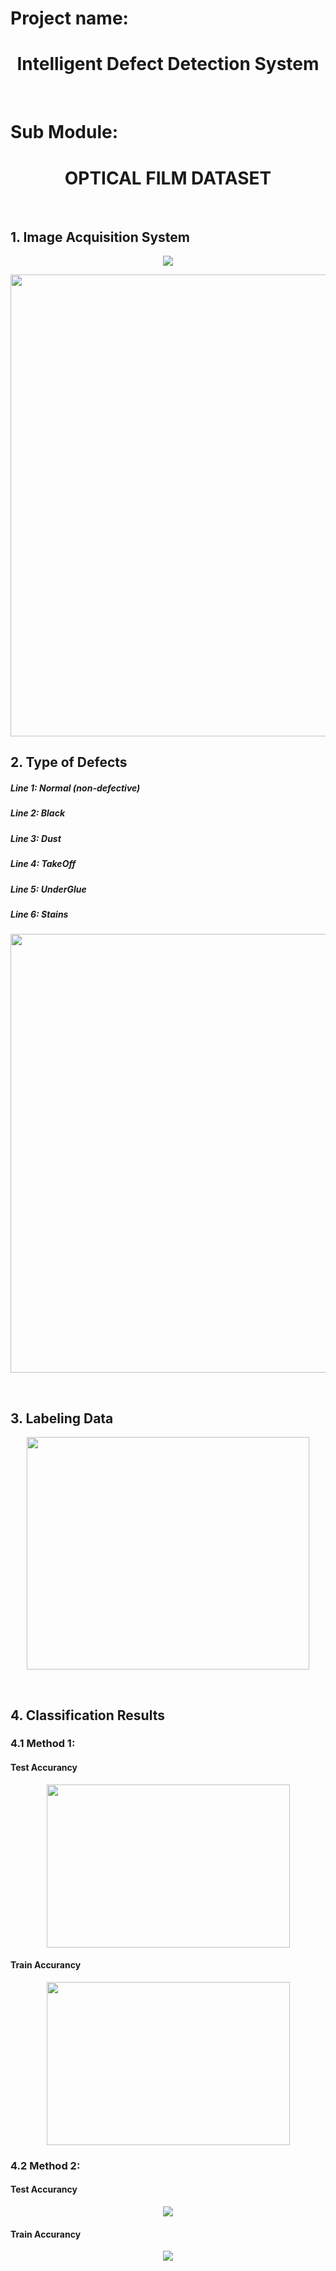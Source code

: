 # Project name:
<h1 align="center">Intelligent Defect Detection System</h1>
<br>

# Sub Module:
<h1 align="center">OPTICAL FILM DATASET</h1>
<br>

<h2>1. Image Acquisition System</h2>
<p align="center">
<img src="https://github.com/1106405114/optical_film_dataset/blob/main/img/camera.png" />
</p>
<p align="center">
<img src="https://github.com/1106405114/optical_film_dataset/blob/main/img/camera_real.png" width="554" height="739" />
</p>

<h2>2. Type of Defects</h2>
<h5>Line 1: Normal (non-defective)</h5>
<h5>Line 2: Black</h5>
<h5>Line 3: Dust</h5>
<h5>Line 4: TakeOff</h5>
<h5>Line 5: UnderGlue</h5>
<h5>Line 6: Stains </h5>
<p align="center">
<img align="center" src="https://github.com/1106405114/optical_film_dataset/blob/main/img/defect_fix_labels.png" width="702" height="702" />
</p>
<br>

<h2> 3. Labeling Data</h2>
<p align="center">
<img align="center" src="https://github.com/1106405114/optical_film_dataset/blob/main/img/num_of_labels.png" width="452" height="372" />
</p>
<br>


<h2>4. Classification Results</h2>
<h3>4.1 Method 1:</h3>
<h4>Test Accurancy</h4>
<p align="center">
<img align="center" src="https://github.com/1106405114/optical_film_dataset/blob/main/img/acc_test_methods.png" width="389" height="261" />
<br>

<h4>Train Accurancy</h4>
<p align="center">
<img align="center" src="https://github.com/1106405114/optical_film_dataset/blob/main/img/acc_train_method.png" width="389" height="261" />

<h3>4.2 Method 2:</h3>
<h4>Test Accurancy</h4>
<p align="center">
<img align="center" src="https://github.com/1106405114/optical_film_dataset/blob/main/img/acc_test_5st.png"/>
<br>

<h4>Train Accurancy</h4>
<p align="center">
<img align="center" src="https://github.com/1106405114/optical_film_dataset/blob/main/img/acc_train_5st.png"/>

</p>



